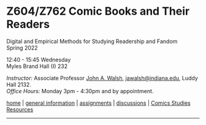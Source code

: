 # Z604/Z762 Comic Books and Their Readers
Digital and Empirical Methods for Studying Readership and Fandom  
Spring 2022

12:40 - 15:45 Wednesday  
Myles Brand Hall (I) 232  

*Instructor:* Associate Professor [John A. Walsh](http://johnwalsh.name/), [jawalsh@indiana.edu](mailto:jawalsh@indiana.edu), Luddy Hall 2132.  
*Office Hours:* Monday 3pm - 4:30pm and by appointment.  



[home](index.md) \| [general information](general.md) \| [assignments](assignments.md) \| [discussions]() | [Comics Studies Resources](comics-studies-resources.md)

---
